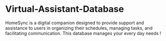 # Virtual-Assistant-Database
HomeSync is a digital companion designed to provide support and assistance to users in organizing their schedules, managing tasks, and facilitating communication. This database manages your every day needs !
